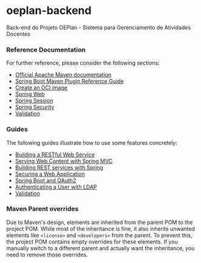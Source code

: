 # oeplan-backend

Back-end do Projeto OEPlan - Sistema para Gerenciamento de Atividades Docentes

### Reference Documentation

For further reference, please consider the following sections:

- [Official Apache Maven documentation](https://maven.apache.org/guides/index.html)
- [Spring Boot Maven Plugin Reference Guide](https://docs.spring.io/spring-boot/3.4.5/maven-plugin)
- [Create an OCI image](https://docs.spring.io/spring-boot/3.4.5/maven-plugin/build-image.html)
- [Spring Web](https://docs.spring.io/spring-boot/3.4.5/reference/web/servlet.html)
- [Spring Session](https://docs.spring.io/spring-session/reference/)
- [Spring Security](https://docs.spring.io/spring-boot/3.4.5/reference/web/spring-security.html)
- [Validation](https://docs.spring.io/spring-boot/3.4.5/reference/io/validation.html)

### Guides

The following guides illustrate how to use some features concretely:

- [Building a RESTful Web Service](https://spring.io/guides/gs/rest-service/)
- [Serving Web Content with Spring MVC](https://spring.io/guides/gs/serving-web-content/)
- [Building REST services with Spring](https://spring.io/guides/tutorials/rest/)
- [Securing a Web Application](https://spring.io/guides/gs/securing-web/)
- [Spring Boot and OAuth2](https://spring.io/guides/tutorials/spring-boot-oauth2/)
- [Authenticating a User with LDAP](https://spring.io/guides/gs/authenticating-ldap/)
- [Validation](https://spring.io/guides/gs/validating-form-input/)

### Maven Parent overrides

Due to Maven's design, elements are inherited from the parent POM to the project POM.
While most of the inheritance is fine, it also inherits unwanted elements like `<license>` and `<developers>` from the parent.
To prevent this, the project POM contains empty overrides for these elements.
If you manually switch to a different parent and actually want the inheritance, you need to remove those overrides.
